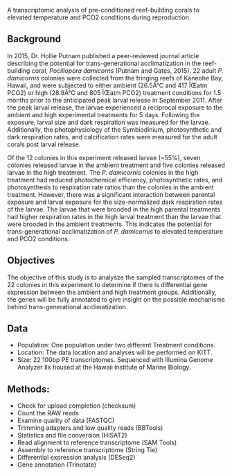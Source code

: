 A transcriptomic analysis of pre-conditioned reef-building corals to elevated temperature and PCO2 conditions during reproduction.

## Background

In 2015, Dr. Hollie Putnam published a peer-reviewed journal article describing the potential for trans-generational acclimatization in the reef-building coral, *Pocillopora damicorns* (Putnam and Gates, 2015). 22 adult *P. damicornis* colonies were collected from the fringing reefs of Kaneohe Bay, Hawaii, and were subjected to either ambient (26.5Â°C and 417 ÎŒatm PCO2) or high (28.9Â°C and 805 ÎŒatm PCO2) treatment conditions for 1.5 months prior to the anticipated peak larval release in September 2011. After the peak larval release, the larvae experienced a reciprocal exposure to the ambient and high experimental treatments for 5 days. Following the exposure, larval size and dark respiration was measured for the larvae. Additionally, the photophysiology of the Symbiodinium, photosynthetic and dark respiration rates, and calcification rates were measured for the adult corals post larval release.

Of the 12 colonies in this experiment released larvae (~55%), seven colonies released larvae in the ambient treatment and five colonies released larvae in the high treatment. The *P. damicornis* colonies in the high treatment had reduced photochemical efficiency, photosynthetic rates, and photosynthesis to respiration rate ratios than the colonies in the ambient treatment. However, there was a significant interaction between parental exposure and larval exposure for the size-normalized dark respiration rates of the larvae. The larvae that were brooded in the high parental treatments had higher respiration rates in the high larval treatment than the larvae that were brooded in the ambient treatments. This indicates the potential for trans-generational acclimatization of *P. damicornis* to elevated temperature and PCO2 conditions.

## Objectives

The objective of this study is to analysze the sampled transcriptomes of the 22 colonies in this experiment to determine if there is differential gene expression between the ambient and high treatment groups. Additionally, the genes will be fully annotated to give insight on the possible mechanisms behind trans-generational acclimatization.

## Data
- Population: One population under two different Treatment conditions.
- Location: The data location and analyses will be performed on KITT.
- Size: 22 100bp PE transcriptomes. Sequenced with  Illumina Genome Analyzer IIx housed at the Hawaii Institute of Marine Biology.


## Methods:

-	Check for upload completion (checksum)
-	Count the RAW reads
-	Examine quality of data (FASTQC)
-	Trimming adapters and low quality reads (BBTools)
-	Statistics and file conversion (HISAT2)
-	Read alignment to reference transcriptome (SAM Tools)
-	Assembly to reference transcriptome (String Tie)
-	Differential expression analysis (DESeq2)
-	Gene annotation (Trinotate)
